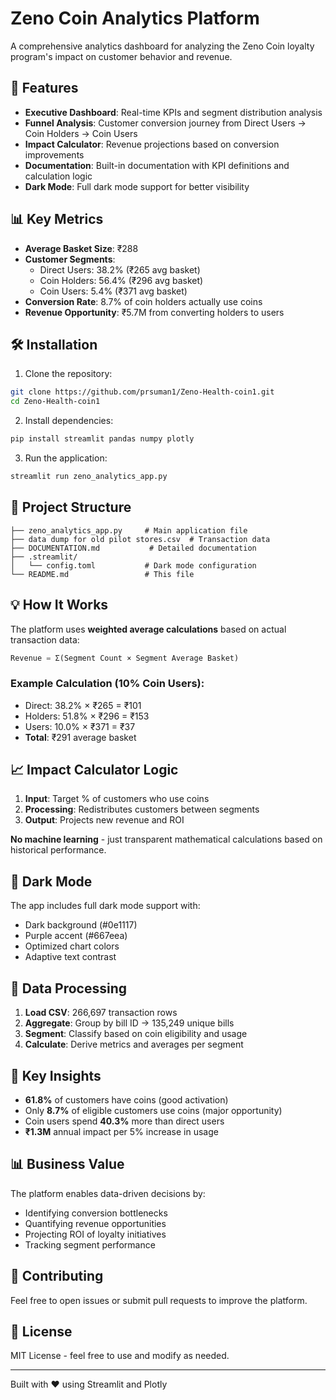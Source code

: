 # Zeno Coin Analytics Platform

A comprehensive analytics dashboard for analyzing the Zeno Coin loyalty program's impact on customer behavior and revenue.

## 🚀 Features

- **Executive Dashboard**: Real-time KPIs and segment distribution analysis
- **Funnel Analysis**: Customer conversion journey from Direct Users → Coin Holders → Coin Users  
- **Impact Calculator**: Revenue projections based on conversion improvements
- **Documentation**: Built-in documentation with KPI definitions and calculation logic
- **Dark Mode**: Full dark mode support for better visibility

## 📊 Key Metrics

- **Average Basket Size**: ₹288
- **Customer Segments**:
  - Direct Users: 38.2% (₹265 avg basket)
  - Coin Holders: 56.4% (₹296 avg basket)  
  - Coin Users: 5.4% (₹371 avg basket)
- **Conversion Rate**: 8.7% of coin holders actually use coins
- **Revenue Opportunity**: ₹5.7M from converting holders to users

## 🛠️ Installation

1. Clone the repository:
```bash
git clone https://github.com/prsuman1/Zeno-Health-coin1.git
cd Zeno-Health-coin1
```

2. Install dependencies:
```bash
pip install streamlit pandas numpy plotly
```

3. Run the application:
```bash
streamlit run zeno_analytics_app.py
```

## 📁 Project Structure

```
├── zeno_analytics_app.py     # Main application file
├── data dump for old pilot stores.csv  # Transaction data
├── DOCUMENTATION.md           # Detailed documentation
├── .streamlit/
│   └── config.toml           # Dark mode configuration
└── README.md                 # This file
```

## 💡 How It Works

The platform uses **weighted average calculations** based on actual transaction data:

```python
Revenue = Σ(Segment Count × Segment Average Basket)
```

### Example Calculation (10% Coin Users):
- Direct: 38.2% × ₹265 = ₹101
- Holders: 51.8% × ₹296 = ₹153
- Users: 10.0% × ₹371 = ₹37
- **Total**: ₹291 average basket

## 📈 Impact Calculator Logic

1. **Input**: Target % of customers who use coins
2. **Processing**: Redistributes customers between segments
3. **Output**: Projects new revenue and ROI

**No machine learning** - just transparent mathematical calculations based on historical performance.

## 🎨 Dark Mode

The app includes full dark mode support with:
- Dark background (#0e1117)
- Purple accent (#667eea)
- Optimized chart colors
- Adaptive text contrast

## 📝 Data Processing

1. **Load CSV**: 266,697 transaction rows
2. **Aggregate**: Group by bill ID → 135,249 unique bills
3. **Segment**: Classify based on coin eligibility and usage
4. **Calculate**: Derive metrics and averages per segment

## 🔑 Key Insights

- **61.8%** of customers have coins (good activation)
- Only **8.7%** of eligible customers use coins (major opportunity)
- Coin users spend **40.3%** more than direct users
- **₹1.3M** annual impact per 5% increase in usage

## 📊 Business Value

The platform enables data-driven decisions by:
- Identifying conversion bottlenecks
- Quantifying revenue opportunities
- Projecting ROI of loyalty initiatives
- Tracking segment performance

## 🤝 Contributing

Feel free to open issues or submit pull requests to improve the platform.

## 📄 License

MIT License - feel free to use and modify as needed.

---

Built with ❤️ using Streamlit and Plotly